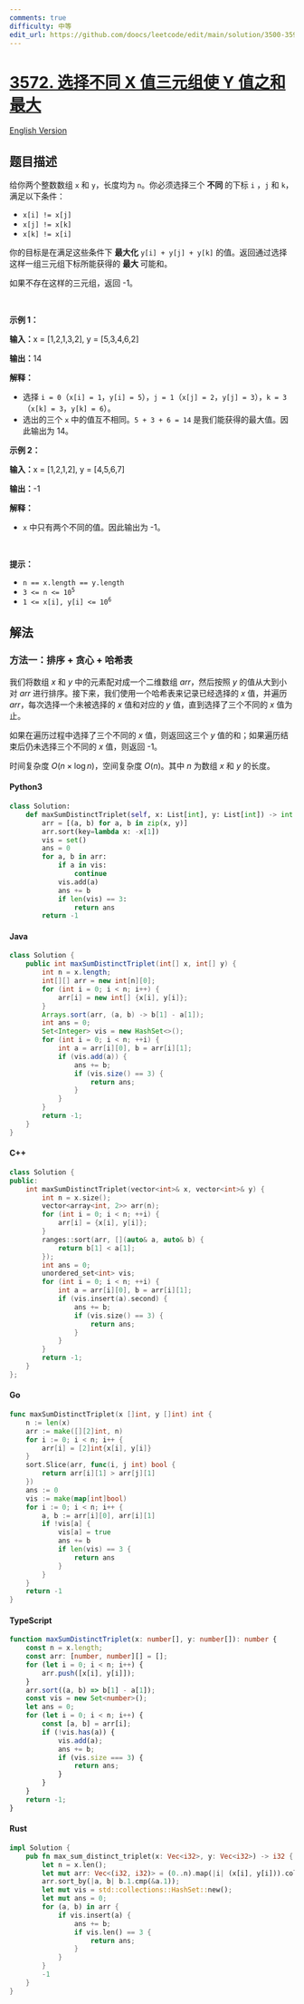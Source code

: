 ```yaml
---
comments: true
difficulty: 中等
edit_url: https://github.com/doocs/leetcode/edit/main/solution/3500-3599/3572.Maximize%20Y%E2%80%91Sum%20by%20Picking%20a%20Triplet%20of%20Distinct%20X%E2%80%91Values/README.md
---
```


<!-- problem:start -->

# [3572. 选择不同 X 值三元组使 Y 值之和最大](https://leetcode.cn/problems/maximize-ysum-by-picking-a-triplet-of-distinct-xvalues)

[English Version](/solution/3500-3599/3572.Maximize%20Y%E2%80%91Sum%20by%20Picking%20a%20Triplet%20of%20Distinct%20X%E2%80%91Values/README_EN.md)

## 题目描述

<!-- description:start -->

<p>给你两个整数数组 <code>x</code> 和 <code>y</code>，长度均为 <code>n</code>。你必须选择三个&nbsp;<strong>不同&nbsp;</strong>的下标&nbsp;<code>i</code>&nbsp;，<code>j</code> 和 <code>k</code>，满足以下条件：</p>

<ul>
	<li><code>x[i] != x[j]</code></li>
	<li><code>x[j] != x[k]</code></li>
	<li><code>x[k] != x[i]</code></li>
</ul>

<p>你的目标是在满足这些条件下&nbsp;<strong>最大化</strong> <code>y[i] + y[j] + y[k]</code> 的值。返回通过选择这样一组三元组下标所能获得的&nbsp;<strong>最大&nbsp;</strong>可能和。</p>

<p>如果不存在这样的三元组，返回 -1。</p>

<p>&nbsp;</p>

<p><strong class="example">示例 1：</strong></p>

<div class="example-block">
<p><strong>输入：</strong><span class="example-io">x = [1,2,1,3,2], y = [5,3,4,6,2]</span></p>

<p><strong>输出：</strong><span class="example-io">14</span></p>

<p><strong>解释：</strong></p>

<ul>
	<li>选择 <code>i = 0</code>（<code>x[i] = 1</code>，<code>y[i] = 5</code>），<code>j = 1</code>（<code>x[j] = 2</code>，<code>y[j] = 3</code>），<code>k = 3</code>（<code>x[k] = 3</code>，<code>y[k] = 6</code>）。</li>
	<li>选出的三个 <code>x</code> 中的值互不相同。<code>5 + 3 + 6 = 14</code> 是我们能获得的最大值。因此输出为 14。</li>
</ul>
</div>

<p><strong class="example">示例 2：</strong></p>

<div class="example-block">
<p><strong>输入：</strong><span class="example-io">x = [1,2,1,2], y = [4,5,6,7]</span></p>

<p><strong>输出：</strong><span class="example-io">-1</span></p>

<p><strong>解释：</strong></p>

<ul>
	<li><code>x</code> 中只有两个不同的值。因此输出为 -1。</li>
</ul>
</div>

<p>&nbsp;</p>

<p><strong>提示：</strong></p>

<ul>
	<li><code>n == x.length == y.length</code></li>
	<li><code>3 &lt;= n &lt;= 10<sup>5</sup></code></li>
	<li><code>1 &lt;= x[i], y[i] &lt;= 10<sup>6</sup></code></li>
</ul>

<!-- description:end -->

## 解法

<!-- solution:start -->

### 方法一：排序 + 贪心 + 哈希表

我们将数组 $x$ 和 $y$ 中的元素配对成一个二维数组 $\textit{arr}$，然后按照 $y$ 的值从大到小对 $\textit{arr}$ 进行排序。接下来，我们使用一个哈希表来记录已经选择的 $x$ 值，并遍历 $\textit{arr}$，每次选择一个未被选择的 $x$ 值和对应的 $y$ 值，直到选择了三个不同的 $x$ 值为止。

如果在遍历过程中选择了三个不同的 $x$ 值，则返回这三个 $y$ 值的和；如果遍历结束后仍未选择三个不同的 $x$ 值，则返回 -1。

时间复杂度 $O(n \times \log n)$，空间复杂度 $O(n)$。其中 $n$ 为数组 $\textit{x}$ 和 $\textit{y}$ 的长度。

<!-- tabs:start -->

#### Python3

```python
class Solution:
    def maxSumDistinctTriplet(self, x: List[int], y: List[int]) -> int:
        arr = [(a, b) for a, b in zip(x, y)]
        arr.sort(key=lambda x: -x[1])
        vis = set()
        ans = 0
        for a, b in arr:
            if a in vis:
                continue
            vis.add(a)
            ans += b
            if len(vis) == 3:
                return ans
        return -1
```

#### Java

```java
class Solution {
    public int maxSumDistinctTriplet(int[] x, int[] y) {
        int n = x.length;
        int[][] arr = new int[n][0];
        for (int i = 0; i < n; i++) {
            arr[i] = new int[] {x[i], y[i]};
        }
        Arrays.sort(arr, (a, b) -> b[1] - a[1]);
        int ans = 0;
        Set<Integer> vis = new HashSet<>();
        for (int i = 0; i < n; ++i) {
            int a = arr[i][0], b = arr[i][1];
            if (vis.add(a)) {
                ans += b;
                if (vis.size() == 3) {
                    return ans;
                }
            }
        }
        return -1;
    }
}
```

#### C++

```cpp
class Solution {
public:
    int maxSumDistinctTriplet(vector<int>& x, vector<int>& y) {
        int n = x.size();
        vector<array<int, 2>> arr(n);
        for (int i = 0; i < n; ++i) {
            arr[i] = {x[i], y[i]};
        }
        ranges::sort(arr, [](auto& a, auto& b) {
            return b[1] < a[1];
        });
        int ans = 0;
        unordered_set<int> vis;
        for (int i = 0; i < n; ++i) {
            int a = arr[i][0], b = arr[i][1];
            if (vis.insert(a).second) {
                ans += b;
                if (vis.size() == 3) {
                    return ans;
                }
            }
        }
        return -1;
    }
};
```

#### Go

```go
func maxSumDistinctTriplet(x []int, y []int) int {
	n := len(x)
	arr := make([][2]int, n)
	for i := 0; i < n; i++ {
		arr[i] = [2]int{x[i], y[i]}
	}
	sort.Slice(arr, func(i, j int) bool {
		return arr[i][1] > arr[j][1]
	})
	ans := 0
	vis := make(map[int]bool)
	for i := 0; i < n; i++ {
		a, b := arr[i][0], arr[i][1]
		if !vis[a] {
			vis[a] = true
			ans += b
			if len(vis) == 3 {
				return ans
			}
		}
	}
	return -1
}
```

#### TypeScript

```ts
function maxSumDistinctTriplet(x: number[], y: number[]): number {
    const n = x.length;
    const arr: [number, number][] = [];
    for (let i = 0; i < n; i++) {
        arr.push([x[i], y[i]]);
    }
    arr.sort((a, b) => b[1] - a[1]);
    const vis = new Set<number>();
    let ans = 0;
    for (let i = 0; i < n; i++) {
        const [a, b] = arr[i];
        if (!vis.has(a)) {
            vis.add(a);
            ans += b;
            if (vis.size === 3) {
                return ans;
            }
        }
    }
    return -1;
}
```

#### Rust

```rust
impl Solution {
    pub fn max_sum_distinct_triplet(x: Vec<i32>, y: Vec<i32>) -> i32 {
        let n = x.len();
        let mut arr: Vec<(i32, i32)> = (0..n).map(|i| (x[i], y[i])).collect();
        arr.sort_by(|a, b| b.1.cmp(&a.1));
        let mut vis = std::collections::HashSet::new();
        let mut ans = 0;
        for (a, b) in arr {
            if vis.insert(a) {
                ans += b;
                if vis.len() == 3 {
                    return ans;
                }
            }
        }
        -1
    }
}
```

<!-- tabs:end -->

<!-- solution:end -->

<!-- problem:end -->
